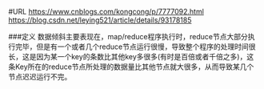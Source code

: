 #URL
https://www.cnblogs.com/kongcong/p/7777092.html
https://blog.csdn.net/leying521/article/details/93178185


###定义
 数据倾斜主要表现在，map/reduce程序执行时，reduce节点大部分执行完毕，但是有一个或者几个reduce节点运行很慢，导致整个程序的处理时间很长，这是因为某一个key的条数比其他key多很多(有时是百倍或者千倍之多)，这条Key所在的reduce节点所处理的数据量比其他节点就大很多，从而导致某几个节点迟迟运行不完。